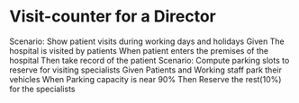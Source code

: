 # Visit-counter for a Director

Scenario: Show patient visits during working days and holidays
 Given
 The hospital is visited by patients
 When
 patient enters the premises of the hospital
 Then
 take record of the patient
 Scenario: Compute parking slots to reserve for visiting specialists
 Given
 Patients and Working staff park their vehicles
 When
 Parking capacity is near 90%
 Then
 Reserve the rest(10%) for the specialists
